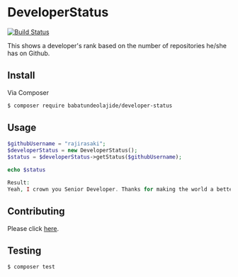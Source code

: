# DeveloperStatus

[![Build Status](https://travis-ci.com/babs100/DeveloperStatus.svg?branch=master)](https://travis-ci.com/babs100/DeveloperStatus)

This shows a developer's rank based on the number of repositories he/she has on Github. 

## Install

Via Composer

``` bash
$ composer require babatundeolajide/developer-status
```

## Usage

``` php
$githubUsername = "rajirasaki";
$developerStatus = new DeveloperStatus();
$status = $developerStatus->getStatus($githubUsername);

echo $status

Result:
Yeah, I crown you Senior Developer. Thanks for making the world a better place
```

## Contributing

Please click [here](CONTRIBUTING.md).

## Testing

``` bash
$ composer test
```

